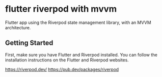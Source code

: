 # flutter riverpod with mvvm 
 
Flutter app using the Riverpod state management library, with an MVVM architecture.

## Getting Started 

First, make sure you have Flutter and Riverpod installed. You can follow the installation instructions on the Flutter and Riverpod websites.

https://riverpod.dev/
https://pub.dev/packages/riverpod
